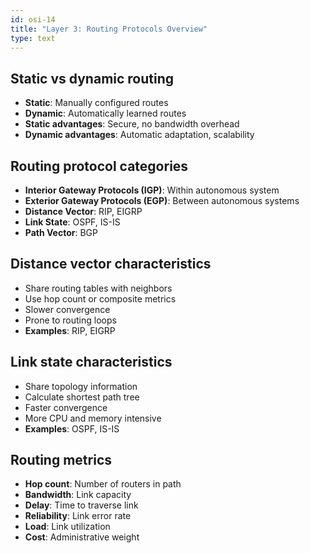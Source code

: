 ```yaml
---
id: osi-14
title: "Layer 3: Routing Protocols Overview"
type: text
---
```


## Static vs dynamic routing

- **Static**: Manually configured routes
- **Dynamic**: Automatically learned routes
- **Static advantages**: Secure, no bandwidth overhead
- **Dynamic advantages**: Automatic adaptation, scalability

## Routing protocol categories

- **Interior Gateway Protocols (IGP)**: Within autonomous system
- **Exterior Gateway Protocols (EGP)**: Between autonomous systems
- **Distance Vector**: RIP, EIGRP
- **Link State**: OSPF, IS-IS
- **Path Vector**: BGP

## Distance vector characteristics

- Share routing tables with neighbors
- Use hop count or composite metrics
- Slower convergence
- Prone to routing loops
- **Examples**: RIP, EIGRP

## Link state characteristics

- Share topology information
- Calculate shortest path tree
- Faster convergence
- More CPU and memory intensive
- **Examples**: OSPF, IS-IS

## Routing metrics

- **Hop count**: Number of routers in path
- **Bandwidth**: Link capacity
- **Delay**: Time to traverse link
- **Reliability**: Link error rate
- **Load**: Link utilization
- **Cost**: Administrative weight